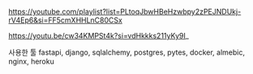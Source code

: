 https://youtube.com/playlist?list=PLtoqJbwHBeHzwbpy2zPEJNDUkj-rV4Ep6&si=FF5cmXHHLnC80CSx

https://youtu.be/cw34KMPSt4k?si=vdHkkks211yKy9I_

사용한 툴
fastapi, django, sqlalchemy, postgres, pytes, docker, almebic, nginx, heroku